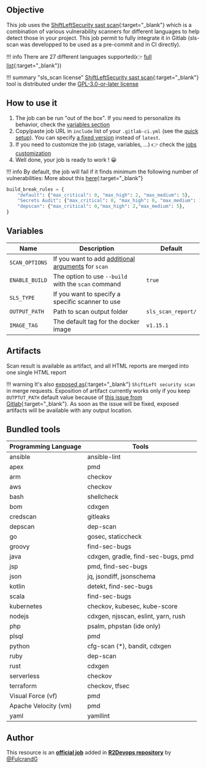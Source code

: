 ## Objective

This job uses the [ShiftLeftSecurity sast scan](https://github.com/ShiftLeftSecurity/sast-scan){:target="_blank"} which is a combination of various vulnerability scanners for different languages to help detect those in your project. This job permit to fully integrate it in Gitlab (sls-scan was developped to be used as a pre-commit and in CI directly).

!!! info
    There are 27 different languages supported(👉 [full list](https://github.com/ShiftLeftSecurity/sast-scan#bundled-tools){:target="_blank"})

!!! summary "sls_scan license"
    [ShiftLeftSecurity sast scan](https://github.com/ShiftLeftSecurity/sast-scan){:target="_blank"} tool is distributed under the [GPL-3.0-or-later license](https://github.com/ShiftLeftSecurity/sast-scan/blob/master/LICENSE)

## How to use it

1. The job can be run "out of the box". If you need to personalize its
   behavior, check the [variables section](#variables)
1. Copy/paste job URL in `include` list of your `.gitlab-ci.yml` (see the [quick setup](/use-the-hub/#quick-setup)). You can specify [a fixed version](#changelog) instead of `latest`.
4. If you need to customize the job (stage, variables, ...) 👉 check the [jobs
   customization](/use-the-hub/#jobs-customization)
5. Well done, your job is ready to work ! 😀

!!! info
    By default, the job will fail if it finds minimum the following number of vulnerabilities:
    More about this [here](https://github.com/ShiftLeftSecurity/sast-scan/blob/6ee41bdc7ae3462e909a745ef7c8463c5229e5ef/lib/config.py#L1339){:target="_blank"}

```python
build_break_rules = {
    "default": {"max_critical": 0, "max_high": 2, "max_medium": 5},
    "Secrets Audit": {"max_critical": 0, "max_high": 0, "max_medium": 1},
    "depscan": {"max_critical": 0,"max_high": 2,"max_medium": 5},
}
```
## Variables

| Name | Description | Default |
| ---- | ----------- | ------- |
| `SCAN_OPTIONS` | If you want to add [additional arguments](https://slscan.io/en/latest/getting-started/#command-line-arguments) for `scan` | ` ` |
| `ENABLE_BUILD` | The option to use `--build` with the `scan` command | `true` |
| `SLS_TYPE` | If you want to specify a specific scanner to use | ` ` |
| `OUTPUT_PATH` | Path to scan output folder | `sls_scan_report/` |
| `IMAGE_TAG` | The default tag for the docker image | `v1.15.1`  |

## Artifacts

Scan result is available as artifact, and all HTML reports are merged into one single HTML report

!!! warning
    It's also [exposed
    as](https://docs.gitlab.com/ee/ci/yaml/#artifactsexpose_as){:target="_blank"}
    `ShiftLeft security scan` in merge requests.  Exposition of artifact
    currently works only if you keep `OUTPTUT_PATH` default value because of
    [this issue from
    Gitlab](https://gitlab.com/gitlab-org/gitlab/-/issues/37129){:target="_blank"}.
    As soon as the issue will be fixed, exposed artifacts will be available
    with any output location.

## Bundled tools

| Programming Language | Tools                               |
| -------------------- | ----------------------------------- |
| ansible              | ansible-lint                        |
| apex                 | pmd                                 |
| arm                  | checkov                             |
| aws                  | checkov                             |
| bash                 | shellcheck                          |
| bom                  | cdxgen                              |
| credscan             | gitleaks                            |
| depscan              | dep-scan                            |
| go                   | gosec, staticcheck                  |
| groovy               | find-sec-bugs                       |
| java                 | cdxgen, gradle, find-sec-bugs, pmd  |
| jsp                  | pmd, find-sec-bugs                  |
| json                 | jq, jsondiff, jsonschema            |
| kotlin               | detekt, find-sec-bugs               |
| scala                | find-sec-bugs                       |
| kubernetes           | checkov, kubesec, kube-score        |
| nodejs               | cdxgen, njsscan, eslint, yarn, rush |
| php                  | psalm, phpstan (ide only)           |
| plsql                | pmd                                 |
| python               | cfg-scan (\*), bandit, cdxgen       |
| ruby                 | dep-scan                            |
| rust                 | cdxgen                              |
| serverless           | checkov                             |
| terraform            | checkov, tfsec                      |
| Visual Force (vf)    | pmd                                 |
| Apache Velocity (vm) | pmd                                 |
| yaml                 | yamllint                            |



## Author
This resource is an **[official job](https://docs.r2devops.io/faq-labels/)** added in [**R2Devops repository**](https://gitlab.com/r2devops/hub) by [@FulcrandG](https://gitlab.com/FulcrandG)
